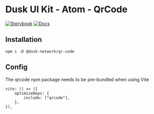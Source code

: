 # Dusk UI Kit - Atom - QrCode

[![Storybook](https://img.shields.io/badge/Storybook-Component_Playground-%23FF4785?style=flat&logo=storybook)](https://dusk-network.github.io/dusk-ui-kit/storybook/?path=/story/components-atoms-qrcode--default-qr-code)
[![Docs](https://img.shields.io/badge/Documentation-%235E35CF?style=flat)](https://dusk-network.github.io/dusk-ui-kit/docs/components/atoms/qr-code/QrCode)

## Installation

```
npm i -D @dusk-network/qr-code
```

## Config

The qrcode npm package needs to be pre-bundled when using Vite

```
vite: () => ({
    optimizeDeps: {
        include: ["qrcode"],
    },
}),
```
